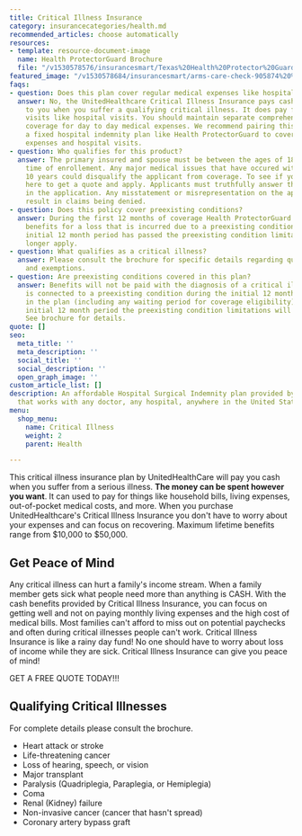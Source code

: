 ```yaml
---
title: Critical Illness Insurance
category: insurancecategories/health.md
recommended_articles: choose automatically
resources:
- template: resource-document-image
  name: Health ProtectorGuard Brochure
  file: "/v1530578576/insurancesmart/Texas%20Health%20Protector%20Guard%20Brochure%202018%20April.pdf"
featured_image: "/v1530578684/insurancesmart/arms-care-check-905874%20%281%29.jpg"
faqs:
- question: Does this plan cover regular medical expenses like hospital visits?
  answer: No, the UnitedHealthcare Critical Illness Insurance pays cash benefits directly
    to you when you suffer a qualifying critical illness. It does pay for regular    medical
    visits like hospital visits. You should maintain separate comprehensive health
    coverage for day to day medical expenses. We recommend pairing this product      with
    a fixed hospital indemnity plan like Health ProtectorGuard to cover regular medical
    expenses and hospital visits.
- question: Who qualifies for this product?
  answer: The primary insured and spouse must be between the ages of 18-59 at the
    time of enrollement. Any major medical issues that have occured within the past
    10 years could disqualify the applicant from coverage. To see if you qualify click
    here to get a quote and apply. Applicants must truthfully answer the medical questions
    in the application. Any misstatement or misrepresentation on the application could
    result in claims being denied.
- question: Does this policy cover preexisting conditions?
  answer: During the first 12 months of coverage Health ProtectorGuard will not pay
    benefits for a loss that is incurred due to a preexisting condition. After the
    initial 12 month period has passed the preexisting condition limitation will no
    longer apply.
- question: What qualifies as a critical illness?
  answer: Please consult the brochure for specific details regarding qualifications
    and exemptions.
- question: Are preexisting conditions covered in this plan?
  answer: Benefits will not be paid with the diagnosis of a critical illness that
    is connected to a preexisting condition during the initial 12 months enrolled
    in the plan (including any waiting period for coverage eligibility). After the
    initial 12 month period the preexisting condition limitations will not apply.
    See brochure for details.
quote: []
seo:
  meta_title: ''
  meta_description: ''
  social_title: ''
  social_description: ''
  open_graph_image: ''
custom_article_list: []
description: An affordable Hospital Surgical Indemnity plan provided by United Healthcare
  that works with any doctor, any hospital, anywhere in the United States.
menu:
  shop_menu:
    name: Critical Illness
    weight: 2
    parent: Health

---
```

This critical illness insurance plan by UnitedHealthCare will pay you cash when you suffer from a serious illness. **The money can be spent however you want**. It can used to pay for things like household bills, living expenses, out-of-pocket medical costs, and more. When you purchase UnitedHealthcare's Critical Illness Insurance you don't have to worry about your expenses and can focus on recovering. Maximum lifetime benefits range from $10,000 to $50,000.

## Get Peace of Mind
Any critical illness can hurt a family's income stream. When a family member gets sick what people need more than anything is CASH. With the cash benefits provided by Critical Illness Insurance, you can focus on getting well and not on paying monthly living expenses and the high cost of medical bills. Most families can't afford to miss out on potential paychecks and often during critical illnesses people can't work. Critical Illness Insurance is like a rainy day fund! No one should have to worry about loss of income while they are sick. Critical Illness Insurance can give you peace of mind!

GET A FREE QUOTE TODAY!!!

## Qualifying Critical Illnesses
For complete details please consult the brochure.

- Heart attack or stroke
- Life-threatening cancer
- Loss of hearing, speech, or vision
- Major transplant
- Paralysis (Quadriplegia, Paraplegia, or Hemiplegia)
- Coma
- Renal (Kidney) failure
- Non-invasive cancer (cancer that hasn't spread)
- Coronary artery bypass graft